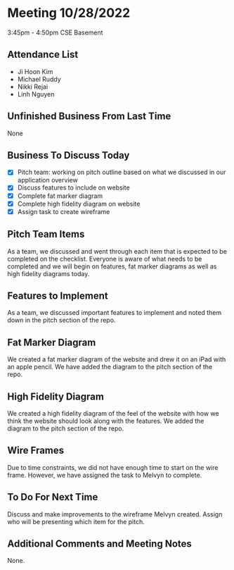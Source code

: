 # Meeting 10/28/2022

3:45pm - 4:50pm CSE Basement

## Attendance List<br>

-   Ji Hoon Kim
-   Michael Ruddy
-   Nikki Rejai
-   Linh Nguyen

## Unfinished Business From Last Time<br>

None

## Business To Discuss Today<br>

-   [x] Pitch team: working on pitch outline based on what we discussed in our application overview
-   [x] Discuss features to include on website
-   [x] Complete fat marker diagram
-   [x] Complete high fidelity diagram on website
-   [x] Assign task to create wireframe

## Pitch Team Items

As a team, we discussed and went through each item that is expected to be completed on the checklist. Everyone is aware of what needs to be completed and we will begin on features, fat marker diagrams as well as high fidelity diagrams today.

## Features to Implement

As a team, we discussed important features to implement and noted them down in the pitch section of the repo.

## Fat Marker Diagram

We created a fat marker diagram of the website and drew it on an iPad with an apple pencil. We have added the diagram to the pitch section of the repo.

## High Fidelity Diagram

We created a high fidelity diagram of the feel of the website with how we think the website should look along with the features. We added the diagram to the pitch section of the repo.

## Wire Frames

Due to time constraints, we did not have enough time to start on the wire frame. However, we have assigned the task to Melvyn to complete.

## To Do For Next Time<br>

Discuss and make improvements to the wireframe Melvyn created.
Assign who will be presenting which item for the pitch.

## Additional Comments and Meeting Notes<br>

None.
